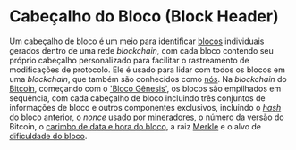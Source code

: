 # Cabeçalho do Bloco (Block Header)

Um cabeçalho de bloco é um meio para identificar [blocos](Bloco.md) individuais gerados dentro de uma rede _blockchain_, com cada bloco contendo seu próprio cabeçalho personalizado para facilitar o rastreamento de modificações de protocolo. Ele é usado para lidar com todos os blocos em uma _blockchain_, que também são conhecidos como [nós](N%C3%B3.md). Na _blockchain_ do [Bitcoin](Bitcoin.md), começando com o ['Bloco Gênesis'](Bloco%20G%C3%AAnesis.md), os blocos são empilhados em sequência, com cada cabeçalho de bloco incluindo três conjuntos de informações de bloco e outros componentes exclusivos, incluindo o [_hash_](Fun%C3%A7%C3%A3o%20Hash%20Criptogr%C3%A1fica.md) do bloco anterior, o _nonce_ usado por [mineradores](Minerador.md), o número da versão do Bitcoin, o [carimbo de data e hora do bloco](Timestamp.md), a raiz [Merkle](Arvore%20de%20Merkle.md) e o alvo de [dificuldade do bloco](Dificuldade%20de%20Minera%C3%A7%C3%A3o.md).
